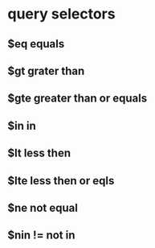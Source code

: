 # query selectors

## $eq equals
## $gt grater than
## $gte greater than or equals
## $in in
## $lt less then
## $lte less then or eqls
## $ne not equal
## $nin != not in
